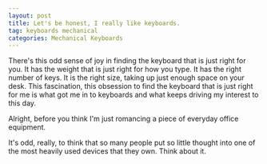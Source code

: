 ```yaml
---
layout: post
title: Let's be honest, I really like keyboards.
tag: keyboards mechanical
categories: Mechanical Keyboards
---
```


There's this odd sense of joy in finding the keyboard that is just right for you.
It has the weight that is just right for how you type. It has the right number
of keys. It is the right size, taking up just enough space on your desk. This
fascination, this obsession to find the keyboard that is just right for me is
what got me in to keyboards and what keeps driving my interest to this day.

Alright, before you think I'm just romancing a piece of everyday office equipment.

It's odd, really, to think that so many people put so little thought into one of
the most heavily used devices that they own. Think about it.
